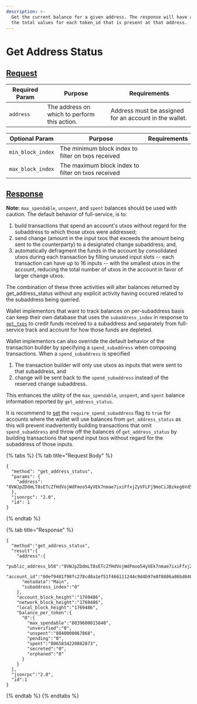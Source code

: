 ```yaml
---
description: >-
  Get the current balance for a given address. The response will have a map of
  the total values for each token_id that is present at that address.
---
```


# Get Address Status

## [Request](https://github.com/mobilecoinofficial/full-service/blob/main/full-service/src/json\_rpc/v2/api/request.rs#L40)

| Required Param | Purpose                                      | Requirements                                           |
| -------------- | -------------------------------------------- | ------------------------------------------------------ |
| `address`      | The address on which to perform this action. | Address must be assigned for an account in the wallet. |

| Optional Param    | Purpose                                            | Requirements |
| ----------------- | -------------------------------------------------- | ------------ |
| `min_block_index` | The minimum block index to filter on txos received |              |
| `max_block_index` | The maximum block index to filter on txos received |              |

## [Response](https://github.com/mobilecoinofficial/full-service/blob/main/full-service/src/json\_rpc/v2/api/response.rs#L41)

**Note:**  `max_spendable`, `unspent`, and `spent` balances should be used with caution. The default behavior of full-service, is to:

1. build transactions that spend an account's utxos without regard for the subaddress to which those utxos were addressed;
2. send change (amount in the input txos that exceeds the amount being sent to the counterparty) to a designated change subaddress; and,
3. automatically defragment the funds in the account by consolidated utxos during each transaction by filling unused input slots -- each transaction can have up to 16 inputs -- with the smallest utxos in the account, reducing the total number of utxos in the account in favor of larger change utxos.

The combination of these three activities will alter balances returned by get\_address\_status without any explicit activity having occured related to the subaddress being queried.

Wallet implementors that want to track balances on per-subaddress basis can keep their own database that uses the `subaddress_index` in response to [`get_txos`](../../transaction/txo/get\_txos.md) to credit funds received to a subaddress and separately from full-service track and account for how those funds are depleted.

Wallet implementors can also override the default behavior of the transaction builder by specifying a `spend_subaddress` when composing transactions. When a `spend_subaddress` is specified

1. The transaction builder will only use utxos as inputs that were sent to that subaddress, and
2. change will be sent back to the `spend_subaddress` instead of the reserved change subaddress.

This enhances the utility of the `max_spendable`, `unspent`, and `spent` balance information reported by `get_address_status`. &#x20;

It is recommend to [set](../account/set-require-spend-subaddress.md) the `require_spend_subaddress` flag to `true` for accounts where the wallet will use balances from `get_address_status` as this will prevent inadvertently  building transactions that omit `spend_subaddress` and throw off the balances of `get_address_status` by building transactions that spend input txos without regard for the subaddress of those inputs.

{% tabs %}
{% tab title="Request Body" %}
```
{
  "method": "get_address_status",
  "params": {
    "address": "8VWJpZDdmLT8sETcZfHdVojWdFmoo54yVEk7nmae7ixiFfxjZyVFLFj9moCiJBzkeg6Vd5BPXbbwrDvoZuxWZWsyU3G3rEvQdqZBmEbfh7x"
  },
  "jsonrpc": "2.0",
  "id": 1
}
```
{% endtab %}

{% tab title="Response" %}
```
{
  "method":"get_address_status",
  "result":{
    "address":{
      "public_address_b58":"8VWJpZDdmLT8sETcZfHdVojWdFmoo54yVEk7nmae7ixiFfxjZyVFLFj9moCiJBzkeg6Vd5BPXbbwrDvoZuxWZWsyU3G3rEvQdqZBmEbfh7x",
      "account_id":"60ef9401f98fc278cd8a1ef51f466111244c9d4b97e8f8886a86bd840238dcaa",
      "metadata":"Main",
      "subaddress_index":"0"
    },
    "account_block_height":"1769486",
    "network_block_height":"1769486",
    "local_block_height":"1769486",
    "balance_per_token":{
      "0":{
        "max_spendable":"8039600015840",
        "unverified":"0",
        "unspent":"8040000067868",
        "pending":"0",
        "spent":"8065834220882873",
        "secreted":"0",
        "orphaned":"0"
      }
    }
  },
  "jsonrpc":"2.0",
  "id":1
}
```
{% endtab %}
{% endtabs %}
